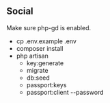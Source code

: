 ## Social

Make sure php-gd is enabled.

- cp .env.example .env
- composer install
- php artisan 
    - key:generate
    - migrate
    - db:seed
    - passport:keys
    - passport:client --password

